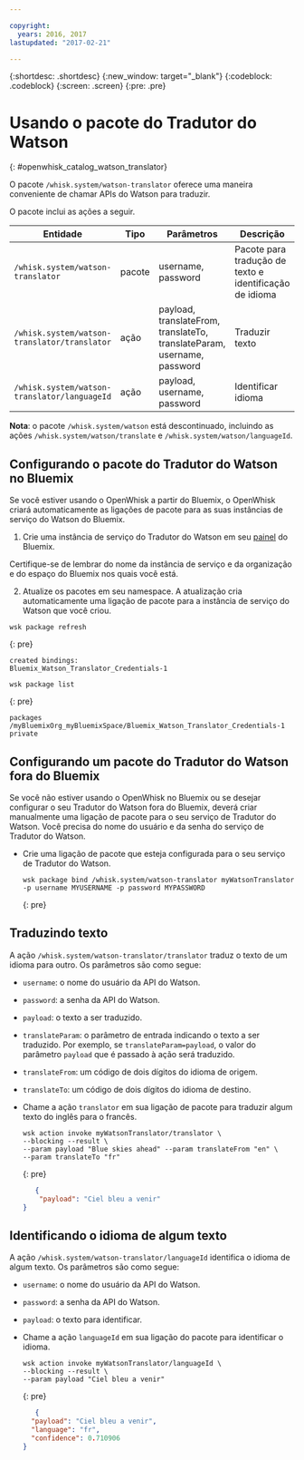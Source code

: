 ```yaml
---

copyright:
  years: 2016, 2017
lastupdated: "2017-02-21"

---
```


{:shortdesc: .shortdesc}
{:new_window: target="_blank"}
{:codeblock: .codeblock}
{:screen: .screen}
{:pre: .pre}

# Usando o pacote do Tradutor do Watson
{: #openwhisk_catalog_watson_translator}

O pacote `/whisk.system/watson-translator` oferece uma maneira conveniente de chamar APIs do Watson para traduzir.

O pacote inclui as ações a seguir.

| Entidade | Tipo | Parâmetros | Descrição |
| --- | --- | --- | --- |
| `/whisk.system/watson-translator` | pacote | username, password | Pacote para tradução de texto e identificação de idioma  |
| `/whisk.system/watson-translator/translator` | ação | payload, translateFrom, translateTo, translateParam, username, password | Traduzir texto |
| `/whisk.system/watson-translator/languageId` | ação | payload, username, password | Identificar idioma |

**Nota**: o pacote `/whisk.system/watson` está descontinuado, incluindo as ações `/whisk.system/watson/translate` e `/whisk.system/watson/languageId`.

## Configurando o pacote do Tradutor do Watson no Bluemix

Se você estiver usando o OpenWhisk a partir do Bluemix, o OpenWhisk criará automaticamente as ligações de pacote para as suas instâncias de serviço do Watson
do Bluemix.

1. Crie uma instância de serviço do Tradutor do Watson em seu [painel](http://console.ng.Bluemix.net) do Bluemix.
  
  Certifique-se de lembrar do nome da instância de serviço e da organização e do espaço do Bluemix nos quais você está.
  
2. Atualize os pacotes em seu namespace. A atualização cria automaticamente uma ligação de pacote para a instância de serviço do Watson que você criou.
  
  ```
  wsk package refresh
  ```
  {: pre}
  ```
  created bindings:
  Bluemix_Watson_Translator_Credentials-1
  ```
  ```
  wsk package list
  ```
  {: pre}
  ```
  packages
  /myBluemixOrg_myBluemixSpace/Bluemix_Watson_Translator_Credentials-1 private
  ```
  
  
## Configurando um pacote do Tradutor do Watson fora do Bluemix

Se você não estiver usando o OpenWhisk no Bluemix ou se desejar configurar o seu Tradutor do Watson fora do Bluemix, deverá criar manualmente uma ligação de
pacote para o seu serviço de Tradutor do Watson. Você precisa do nome do usuário e da senha do serviço de Tradutor do Watson.

- Crie uma ligação de pacote que esteja configurada para o seu serviço de Tradutor do Watson.

  ```
  wsk package bind /whisk.system/watson-translator myWatsonTranslator -p username MYUSERNAME -p password MYPASSWORD
  ```
  {: pre}


## Traduzindo texto

A ação `/whisk.system/watson-translator/translator` traduz o texto de um idioma para outro. Os parâmetros são como segue:

- `username`: o nome do usuário da API do Watson.
- `password`: a senha da API do Watson.
- `payload`: o texto a ser traduzido.
- `translateParam`: o parâmetro de entrada indicando o texto a
ser traduzido. Por exemplo, se `translateParam=payload`, o valor do
parâmetro `payload` que é passado à ação será traduzido.
- `translateFrom`: um código de dois dígitos do idioma de origem.
- `translateTo`: um código de dois dígitos do idioma de destino.

- Chame a ação `translator` em sua ligação de pacote para traduzir algum texto do inglês para o francês.
  
  ```
  wsk action invoke myWatsonTranslator/translator \
  --blocking --result \
  --param payload "Blue skies ahead" --param translateFrom "en" \
  --param translateTo "fr"
  ```
  {: pre}
  ```json
     {
      "payload": "Ciel bleu a venir"
  }
  ```
  
  
## Identificando o idioma de algum texto

A ação `/whisk.system/watson-translator/languageId` identifica o idioma de algum texto. Os parâmetros são como segue:

- `username`: o nome do usuário da API do Watson.
- `password`: a senha da API do Watson.
- `payload`: o texto para identificar.

- Chame a ação `languageId` em sua ligação do pacote para identificar o idioma.
  
  ```
  wsk action invoke myWatsonTranslator/languageId \
  --blocking --result \
  --param payload "Ciel bleu a venir"
  ```
  {: pre}
  ```json
     {
    "payload": "Ciel bleu a venir",
    "language": "fr",
    "confidence": 0.710906
  }
  ```
  
